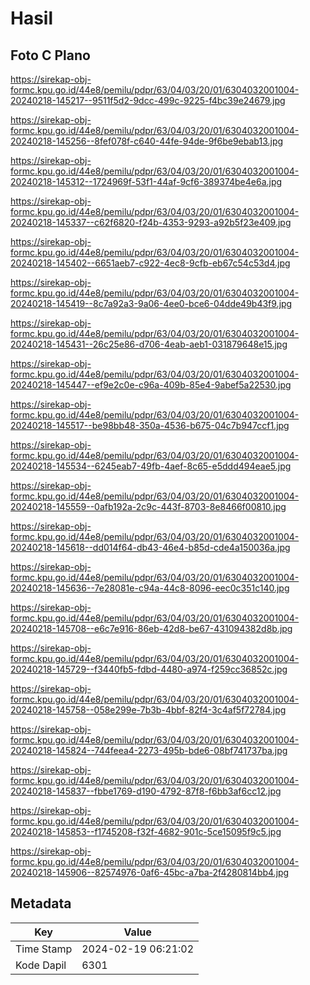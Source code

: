 # Hasil

## Foto C Plano

https://sirekap-obj-formc.kpu.go.id/44e8/pemilu/pdpr/63/04/03/20/01/6304032001004-20240218-145217--9511f5d2-9dcc-499c-9225-f4bc39e24679.jpg

https://sirekap-obj-formc.kpu.go.id/44e8/pemilu/pdpr/63/04/03/20/01/6304032001004-20240218-145256--8fef078f-c640-44fe-94de-9f6be9ebab13.jpg

https://sirekap-obj-formc.kpu.go.id/44e8/pemilu/pdpr/63/04/03/20/01/6304032001004-20240218-145312--1724969f-53f1-44af-9cf6-389374be4e6a.jpg

https://sirekap-obj-formc.kpu.go.id/44e8/pemilu/pdpr/63/04/03/20/01/6304032001004-20240218-145337--c62f6820-f24b-4353-9293-a92b5f23e409.jpg

https://sirekap-obj-formc.kpu.go.id/44e8/pemilu/pdpr/63/04/03/20/01/6304032001004-20240218-145402--6651aeb7-c922-4ec8-9cfb-eb67c54c53d4.jpg

https://sirekap-obj-formc.kpu.go.id/44e8/pemilu/pdpr/63/04/03/20/01/6304032001004-20240218-145419--8c7a92a3-9a06-4ee0-bce6-04dde49b43f9.jpg

https://sirekap-obj-formc.kpu.go.id/44e8/pemilu/pdpr/63/04/03/20/01/6304032001004-20240218-145431--26c25e86-d706-4eab-aeb1-031879648e15.jpg

https://sirekap-obj-formc.kpu.go.id/44e8/pemilu/pdpr/63/04/03/20/01/6304032001004-20240218-145447--ef9e2c0e-c96a-409b-85e4-9abef5a22530.jpg

https://sirekap-obj-formc.kpu.go.id/44e8/pemilu/pdpr/63/04/03/20/01/6304032001004-20240218-145517--be98bb48-350a-4536-b675-04c7b947ccf1.jpg

https://sirekap-obj-formc.kpu.go.id/44e8/pemilu/pdpr/63/04/03/20/01/6304032001004-20240218-145534--6245eab7-49fb-4aef-8c65-e5ddd494eae5.jpg

https://sirekap-obj-formc.kpu.go.id/44e8/pemilu/pdpr/63/04/03/20/01/6304032001004-20240218-145559--0afb192a-2c9c-443f-8703-8e8466f00810.jpg

https://sirekap-obj-formc.kpu.go.id/44e8/pemilu/pdpr/63/04/03/20/01/6304032001004-20240218-145618--dd014f64-db43-46e4-b85d-cde4a150036a.jpg

https://sirekap-obj-formc.kpu.go.id/44e8/pemilu/pdpr/63/04/03/20/01/6304032001004-20240218-145636--7e28081e-c94a-44c8-8096-eec0c351c140.jpg

https://sirekap-obj-formc.kpu.go.id/44e8/pemilu/pdpr/63/04/03/20/01/6304032001004-20240218-145708--e6c7e916-86eb-42d8-be67-431094382d8b.jpg

https://sirekap-obj-formc.kpu.go.id/44e8/pemilu/pdpr/63/04/03/20/01/6304032001004-20240218-145729--f3440fb5-fdbd-4480-a974-f259cc36852c.jpg

https://sirekap-obj-formc.kpu.go.id/44e8/pemilu/pdpr/63/04/03/20/01/6304032001004-20240218-145758--058e299e-7b3b-4bbf-82f4-3c4af5f72784.jpg

https://sirekap-obj-formc.kpu.go.id/44e8/pemilu/pdpr/63/04/03/20/01/6304032001004-20240218-145824--744feea4-2273-495b-bde6-08bf741737ba.jpg

https://sirekap-obj-formc.kpu.go.id/44e8/pemilu/pdpr/63/04/03/20/01/6304032001004-20240218-145837--fbbe1769-d190-4792-87f8-f6bb3af6cc12.jpg

https://sirekap-obj-formc.kpu.go.id/44e8/pemilu/pdpr/63/04/03/20/01/6304032001004-20240218-145853--f1745208-f32f-4682-901c-5ce15095f9c5.jpg

https://sirekap-obj-formc.kpu.go.id/44e8/pemilu/pdpr/63/04/03/20/01/6304032001004-20240218-145906--82574976-0af6-45bc-a7ba-2f4280814bb4.jpg


## Metadata

| Key        | Value               |
| ---------- | ------------------- |
| Time Stamp | 2024-02-19 06:21:02 |
| Kode Dapil | 6301                |



